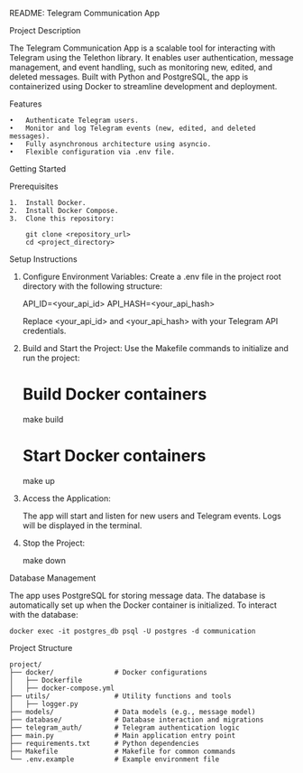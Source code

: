 README: Telegram Communication App

Project Description

The Telegram Communication App is a scalable tool for interacting with Telegram using the Telethon library. It enables user authentication, message management, and event handling, such as monitoring new, edited, and deleted messages. Built with Python and PostgreSQL, the app is containerized using Docker to streamline development and deployment.

Features

	•	Authenticate Telegram users.
	•	Monitor and log Telegram events (new, edited, and deleted messages).
	•	Fully asynchronous architecture using asyncio.
	•	Flexible configuration via .env file.

Getting Started

Prerequisites

	1.	Install Docker.
	2.	Install Docker Compose.
	3.	Clone this repository:

		git clone <repository_url>
		cd <project_directory>

Setup Instructions

1.	Configure Environment Variables:
	Create a .env file in the project root directory with the following structure:
	
	API_ID=<your_api_id>
	API_HASH=<your_api_hash>
	
	Replace <your_api_id> and <your_api_hash> with your Telegram API credentials.

2.	Build and Start the Project:
		Use the Makefile commands to initialize and run the project:
	
	# Build Docker containers
	make build
	
	# Start Docker containers
	make up


3.	Access the Application:

	The app will start and listen for new users and Telegram events. Logs will be displayed in the terminal.
	
4.	Stop the Project:
	
    make down

Database Management

The app uses PostgreSQL for storing message data. The database is automatically set up when the Docker container is initialized. To interact with the database:

	docker exec -it postgres_db psql -U postgres -d communication

Project Structure

	project/
	├── docker/               # Docker configurations
	│   ├── Dockerfile
	│   ├── docker-compose.yml
	├── utils/                # Utility functions and tools
	│   ├── logger.py
	├── models/               # Data models (e.g., message model)
	├── database/             # Database interaction and migrations
	├── telegram_auth/        # Telegram authentication logic
	├── main.py               # Main application entry point
	├── requirements.txt      # Python dependencies
	├── Makefile              # Makefile for common commands
	└── .env.example          # Example environment file
